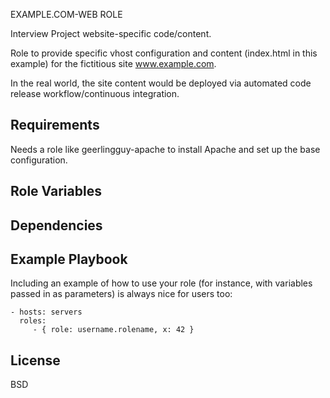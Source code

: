 EXAMPLE.COM-WEB ROLE

Interview Project website-specific code/content.

Role to provide specific vhost configuration and content (index.html in this example) for the fictitious site www.example.com.  

In the real world, the site content would be deployed via automated code release workflow/continuous integration.

Requirements
------------

Needs a role like geerlingguy-apache to install Apache and set up the base configuration.

Role Variables
--------------

Dependencies
------------

Example Playbook
----------------

Including an example of how to use your role (for instance, with variables passed in as parameters) is always nice for users too:

    - hosts: servers
      roles:
         - { role: username.rolename, x: 42 }

License
-------

BSD

